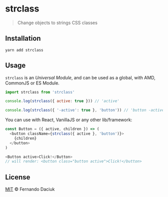 # strclass

> Change objects to strings CSS classes

## Installation

```
yarn add strclass
```

## Usage

`strclass` is an _Universal Module_, and can be used as a global,
with AMD, CommonJS or ES Module.

```js
import strclass from 'strclass'

console.log(strclass({ active: true })) // 'active'

console.log(strclass({ '-active': true }, 'button')) // 'button -active'
```

You can use with React, VanillaJS or any other lib/framework:

```js
const Button = ({ active, children }) => (
  <button className={strclass({ active }, 'button')}>
    {children}
  </button>
)

<Button active>Click!</Button>
// will render: <button class="button active">Click!</button>
```

## License

[MIT](https://github.com/fdaciuk/licenses/blob/master/MIT-LICENSE.md) &copy; Fernando Daciuk
